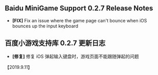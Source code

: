 ## Baidu MiniGame Support 0.2.7 Release Notes

- **[FIX]** Fix an issue where the game page can't bounce when iOS bounces up the input keyboard

## 百度小游戏支持库 0.2.7 更新日志
- **[修复]** 修复 iOS 弹起输入键盘时，游戏页面不能跟随弹起的问题


【2019.9.11】